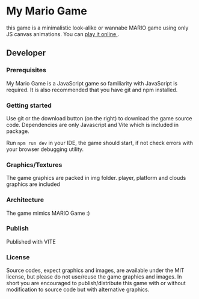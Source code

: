# My Mario Game
this game is a minimalistic look-alike or wannabe MARIO game using only JS canvas animations. You can [play it online ](https://sureshbabudj.github.io/my-mario-game/).

## Developer

### Prerequisites
My Mario Game is a JavaScript game so familiarity with JavaScript is required. It is also recommended that you have git and npm installed.

### Getting started

Use git or the download button (on the right) to download the game source code. Dependencies are only Javascript and Vite which is included in package.

Run `npm run dev` in your IDE, the game should start, if not check errors with your browser debugging utility.

### Graphics/Textures
The game graphics are packed in img folder. player, platform and clouds graphics are included

### Architecture
The game mimics MARIO Game :)

### Publish
Published with VITE

### License
Source codes, expect graphics and images, are available under the MIT license, but please do not use/reuse the game graphics and images.
In short you are encouraged to publish/distribute this game with or without modification to source code but with alternative graphics.
